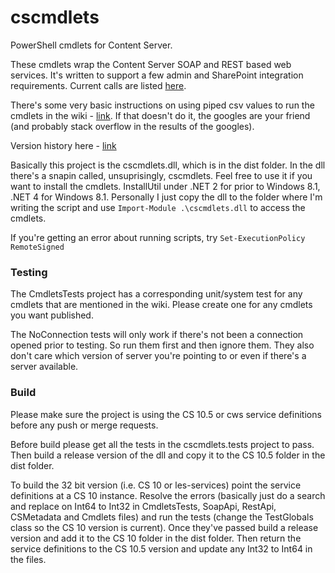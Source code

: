 # cscmdlets

PowerShell cmdlets for Content Server.

These cmdlets wrap the Content Server SOAP and REST based web services. It's written to support a few admin and SharePoint integration requirements. Current calls are listed [here](../../wiki/cmdlets-list).

There's some very basic instructions on using piped csv values to run the cmdlets in the wiki - [link](../../wiki). If that doesn't do it, the googles are your friend (and probably stack overflow in the results of the googles).

Version history here - [link](../../releases)

Basically this project is the cscmdlets.dll, which is in the dist folder. In the dll there's a snapin called, unsuprisingly, cscmdlets. Feel free to use it if you want to install the cmdlets. InstallUtil under .NET 2 for prior to Windows 8.1, .NET 4 for Windows 8.1. Personally I just copy the dll to the folder where I'm writing the script and use `Import-Module .\cscmdlets.dll` to access the cmdlets.

If you're getting an error about running scripts, try `Set-ExecutionPolicy RemoteSigned`

### Testing  
The CmdletsTests project has a corresponding unit/system test for any cmdlets that are mentioned in the wiki. Please create one for any cmdlets you want published.

The NoConnection tests will only work if there's not been a connection opened prior to testing. So run them first and then ignore them. They also don't care which version of server you're pointing to or even if there's a server available.

### Build  
Please make sure the project is using the CS 10.5 or cws service definitions before any push or merge requests.

Before build please get all the tests in the cscmdlets.tests project to pass. Then build a release version of the dll and copy it to the CS 10.5 folder in the dist folder.

To build the 32 bit version (i.e. CS 10 or les-services) point the service definitions at a CS 10 instance. Resolve the errors (basically just do a search and replace on Int64 to Int32 in CmdletsTests, SoapApi, RestApi, CSMetadata and Cmdlets files) and run the tests (change the TestGlobals class so the CS 10 version is current). Once they've passed build a release version and add it to the CS 10 folder in the dist folder. Then return the service definitions to the CS 10.5 version and update any Int32 to Int64 in the files.